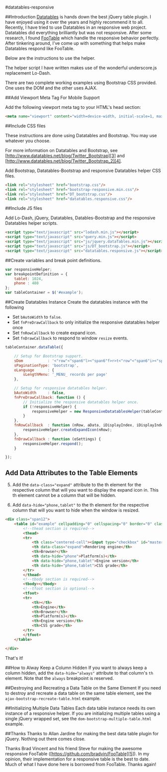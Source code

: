 #datatables-responsive

##Introduction
[Datatables][1] is hands down the best jQuery table plugin.  I have enjoyed using it over the years and highly recommend it to all.  Recently, I have tried to use Datatables in an responsive web project.  Datatables did everything brilliantly but was not responsive.  After some research, I found [FooTable][2] which handle the responsive behavior perfectly.  After tinkering around, I've come up with something that helps make Datatables respond like FooTable.

Below are the instructions to use the helper.

The helper script I have written makes use of the wonderful underscore.js replacement Lo-Dash.

There are two complete working examples using Bootstrap CSS provided.  One uses the DOM and the other uses AJAX.

##Add Viewport Meta Tag For Mobile Support

Add the following viewport meta tag to your HTML's head section:

```html
<meta name="viewport" content="width=device-width, initial-scale=1, maximum-scale=1">
```

##Include CSS files

These instructions are done using Datatables and Bootstrap.  You may use whatever you choose.

For more information on Datatables and Bootstrap, see [http://www.datatables.net/blog/Twitter_Bootstrap][3] and [http://www.datatables.net/blog/Twitter_Bootstrap_2][4].

Add Bootstrap, Datatables-Bootstrap and responsive Datatables helper CSS files.

```html
<link rel="stylesheet" href="bootstrap.css"/>
<link rel="stylesheet" href="bootstrap-responsive.min.css"/>
<link rel="stylesheet" href="DT_bootstrap.css"/>
<link rel="stylesheet" href="datatables.responsive.css"/>
```

##Include JS files

Add Lo-Dash, jQuery, Datatables, Datables-Bootstrap and the responsive Datatables helper scripts.

```html
<script type="text/javascript" src="lodash.min.js"></script>
<script type="text/javascript" src="query.min.js"></script>
<script type="text/javascript" src="js/jquery.dataTables.min.js"></script>
<script type="text/javascript" src="js/DT_bootstrap.js"></script>
<script type="text/javascript" src="datatables.responsive.js"></script>
```


##Create variables and break point definitions.

```javascript
var responsiveHelper;
var breakpointDefinition = {
    tablet: 1024,
    phone : 480
};
var tableContainer = $('#example');
```


##Create Datatables Instance
Create the datatables instance with the following

- Set `bAutoWidth` to `false`.
- Set `fnPreDrawCallback` to only initialize the responsive datatables helper once
- Set `fnRowCallback` to create expand icon.
- Set `fnDrawCallback` to respond to window `resize` events.

```javascript
tableContainer.dataTable({

    // Setup for Bootstrap support.
    sDom           : '<"row"<"span6"l><"span6"f>r>t<"row"<"span6"i><"span6"p>>',
    sPaginationType: 'bootstrap',
    oLanguage      : {
        sLengthMenu: '_MENU_ records per page'
    },

    // Setup for responsive datatables helper.
    bAutoWidth     : false,
    fnPreDrawCallback: function () {
        // Initialize the responsive datatables helper once.
        if (!responsiveHelper) {
            responsiveHelper = new ResponsiveDatatablesHelper(tableContainer, breakpointDefinition);
        }
    },
    fnRowCallback  : function (nRow, aData, iDisplayIndex, iDisplayIndexFull) {
        responsiveHelper.createExpandIcon(nRow);
    },
    fnDrawCallback : function (oSettings) {
        responsiveHelper.respond();
    }

});
```

## Add Data Attributes to the Table Elements
5. Add the `data-class="expand"` attribute to the th element for the respective column that will you want to display the expand icon in.  This th element cannot be a column that will be hidden.

6. Add `data-hide="phone,tablet"` to the th element for the respective column that will you want to hide when the window is resized.

```html
<div class="span12">
    <table id="example" cellpadding="0" cellspacing="0" border="0" class="table table-bordered table-striped">
        <!--thead section is required-->
        <thead>
        <tr>
            <th class="centered-cell"><input type="checkbox" id="masterCheck" class="checkbox"/></th>
            <th data-class="expand">Rendering engine</th>
            <th>Browser</th>
            <th data-hide="phone">Platform(s)</th>
            <th data-hide="phone,tablet">Engine version</th>
            <th data-hide="phone,tablet">CSS grade</th>
        </tr>
        </thead>
        <!--tbody section is required-->
        <tbody></tbody>
        <!--tfoot section is optional-->
        <tfoot>
        <tr>
            <th></th>
            <th>Engine</th>
            <th>Browser</th>
            <th>Platform(s)</th>
            <th>Engine version</th>
            <th>CSS grade</th>
        </tr>
        </tfoot>
    </table>

</div>
```

That's it!

##How to Alway Keep a Column Hidden
If you want to always keep a column hidden, add the `data-hide="always"` attribute to that column's `th` element.  Note that the `always` breakpoint is reserved.

##Destroying and Recreating a Data Table on the Same Element
If you need to destroy and recreate a data table on the same table element, see the `ajax-bootstrap-recreate-table.html` example.

##Initializing Multiple Data Tables
Each data table instance needs its own instance of a responsive helper.  If you are initializing multiple tables using a single jQuery wrapped set, see the `dom-bootstrap-multiple-table.html` example.

##Thanks
Thanks to Allan Jardine for making the best data table plugin for jQuery.  Nothing out there comes close.

Thanks Brad Vincent and his friend Steve for making the awesome responsive FooTable ([https://github.com/bradvin/FooTable][5]).  In my opinion, their implementation for a responsive table is the best to date.  Much of what I have done here is borrowed from FooTable.  Thanks again!


  [1]: http://datatables.net/
  [2]: http://themergency.com/footable/
  [3]: http://www.datatables.net/blog/Twitter_Bootstrap
  [4]: http://www.datatables.net/blog/Twitter_Bootstrap_2
  [5]: https://github.com/bradvin/FooTable
